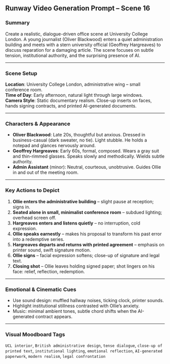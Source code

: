 ## Runway Video Generation Prompt – Scene 16

### Summary
Create a realistic, dialogue-driven office scene at University College London. A young journalist (Oliver Blackwood) enters a quiet administration building and meets with a stern university official (Geoffrey Hargreaves) to discuss reparation for a damaging article. The scene focuses on subtle tension, institutional authority, and the surprising presence of AI.

---

### Scene Setup
**Location**: University College London, administrative wing – small conference room.  
**Time of Day**: Early afternoon, natural light through large windows.  
**Camera Style**: Static documentary realism. Close-up inserts on faces, hands signing contracts, and printed AI-generated documents.

---

### Characters & Appearance

- **Oliver Blackwood**: Late 20s, thoughtful but anxious. Dressed in business-casual (dark sweater, no tie). Light stubble. He holds a notepad and glances nervously around.
- **Geoffrey Hargreaves**: Early 60s, formal, composed. Wears a gray suit and thin-rimmed glasses. Speaks slowly and methodically. Wields subtle authority.
- **Admin Assistant** (minor): Neutral, courteous, unobtrusive. Guides Ollie in and out of the meeting room.

---

### Key Actions to Depict

1. **Ollie enters the administrative building** – slight pause at reception; signs in.
2. **Seated alone in small, minimalist conference room** – subdued lighting; overhead screen off.
3. **Hargreaves enters and listens quietly** – no interruption, cold expression.
4. **Ollie speaks earnestly** – makes his proposal to transform his past error into a redemptive series.
5. **Hargreaves departs and returns with printed agreement** – emphasis on printer sound, swift signature motion.
6. **Ollie signs** – facial expression softens; close-up of signature and legal text.
7. **Closing shot** – Ollie leaves holding signed paper; shot lingers on his face: relief, reflection, redemption.

---

### Emotional & Cinematic Cues

- Use sound design: muffled hallway noises, ticking clock, printer sounds.
- Highlight institutional stillness contrasted with Ollie’s anxiety.
- Music: minimal ambient tones, subtle chord shifts when the AI-generated contract appears.

---

### Visual Moodboard Tags

`UCL interior`, `British administrative design`, `tense dialogue`, `close-up of printed text`, `institutional lighting`, `emotional reflection`, `AI-generated paperwork`, `modern realism`, `legal confrontation`
